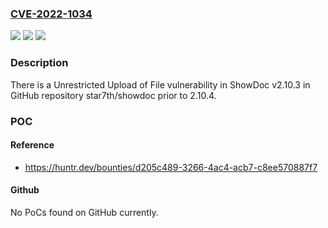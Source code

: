 ### [CVE-2022-1034](https://cve.mitre.org/cgi-bin/cvename.cgi?name=CVE-2022-1034)
![](https://img.shields.io/static/v1?label=Product&message=star7th%2Fshowdoc&color=blue)
![](https://img.shields.io/static/v1?label=Version&message=n%2Fa&color=blue)
![](https://img.shields.io/static/v1?label=Vulnerability&message=CWE-434%20Unrestricted%20Upload%20of%20File%20with%20Dangerous%20Type&color=brighgreen)

### Description

There is a Unrestricted Upload of File vulnerability in ShowDoc v2.10.3 in GitHub repository star7th/showdoc prior to 2.10.4.

### POC

#### Reference
- https://huntr.dev/bounties/d205c489-3266-4ac4-acb7-c8ee570887f7

#### Github
No PoCs found on GitHub currently.

